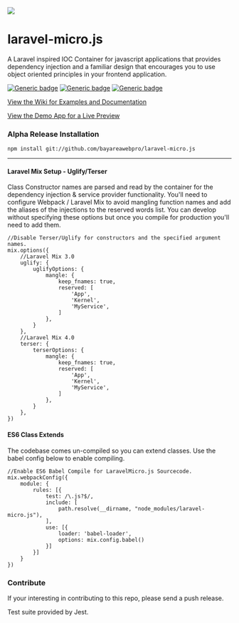 ![](https://bayareawebpro.github.io/laravel-micro.js/build/images/top-banner.png)

# laravel-micro.js

A Laravel inspired IOC Container for javascript applications 
that provides dependency injection and a familiar design 
that encourages you to use object oriented principles 
in your frontend application.

[![Generic badge](https://img.shields.io/badge/build-passing-brightgreen.svg)]()
[![Generic badge](https://img.shields.io/badge/License-MIT-orange.svg)]()
[![Generic badge](https://img.shields.io/badge/Version-1.0.0-blue.svg)]()

[View the Wiki for Examples and Documentation](https://github.com/bayareawebpro/laravel-micro.js/wiki)

[View the Demo App for a Live Preview](https://bayareawebpro.github.io/laravel-micro.js/#/)


### Alpha Release Installation
`npm install git://github.com/bayareawebpro/laravel-micro.js`

---

#### Laravel Mix Setup - Uglify/Terser
Class Constructor names are parsed and read by the container for the dependency injection & service provider
 functionality.  You'll need to configure Webpack / Laravel Mix to avoid mangling function names and add the aliases 
 of the injections to the reserved words list.  You can develop without specifying these options but once you compile 
 for production you'll need to add them. 

```
//Disable Terser/Uglify for constructors and the specified argument names.
mix.options({
    //Laravel Mix 3.0
    uglify: {
        uglifyOptions: {
            mangle: {
                keep_fnames: true,
                reserved: [
                    'App',
                    'Kernel',
                    'MyService',
                ]
            },
        }
    },
    //Laravel Mix 4.0
    terser: {
        terserOptions: {
            mangle: {
                keep_fnames: true,
                reserved: [
                    'App',
                    'Kernel',
                    'MyService',
                ]
            },
        }
    },
})
```

#### ES6 Class Extends
The codebase comes un-compiled so you can extend classes. Use the babel config below to enable compiling.

```
//Enable ES6 Babel Compile for LaravelMicro.js Sourcecode.
mix.webpackConfig({
    module: {
        rules: [{
            test: /\.js?$/,
            include: [
                path.resolve(__dirname, "node_modules/laravel-micro.js"), 
            ],
            use: [{
                loader: 'babel-loader',
                options: mix.config.babel()
            }]
        }]
    }
})
```

### Contribute
If your interesting in contributing to this repo, please send a push release.

Test suite provided by Jest.

